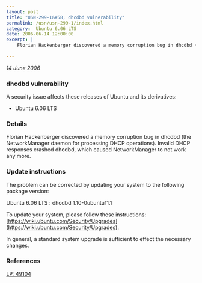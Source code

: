 ```yaml
---
layout: post
title: "USN-299-1&#58; dhcdbd vulnerability"
permalink: /usn/usn-299-1/index.html
category:  Ubuntu 6.06 LTS
date: 2006-06-14 12:00:00
excerpt: |
    Florian Hackenberger discovered a memory corruption bug in dhcdbd (the NetworkManager daemon for processing DHCP operations). Invalid DHCP responses crashed dhcdbd, which caused NetworkManager to not work any more.
    
--- 
```

 
 

*14 June 2006*

### dhcdbd vulnerability

A security issue affects these releases of Ubuntu and its derivatives:

* Ubuntu 6.06 LTS

### Details

Florian Hackenberger discovered a memory corruption bug in dhcdbd (the NetworkManager daemon for processing DHCP operations). Invalid DHCP responses crashed dhcdbd, which caused NetworkManager to not work any more.

### Update instructions

The problem can be corrected by updating your system to the following package version:

Ubuntu 6.06 LTS
 : dhcdbd <span>1.10-0ubuntu11.1</span>

To update your system, please follow these instructions: [https://wiki.ubuntu.com/Security/Upgrades](https://wiki.ubuntu.com/Security/Upgrades).

In general, a standard system upgrade is sufficient to effect the necessary changes.

### References

 
 [LP: 49104](https://launchpad.net/bugs/49104)
 


